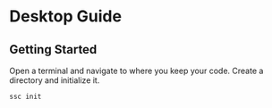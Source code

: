 # Desktop Guide

## Getting Started

Open a terminal and navigate to where you keep your code. Create a directory and
initialize it.

```
ssc init
```

